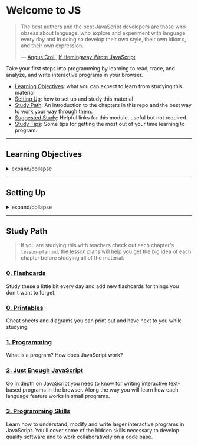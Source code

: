 # Welcome to JS

> The best authors and the best JavaScript developers are those who obsess about
> language, who explore and experiment with language every day and in doing so
> develop their own style, their own idioms, and their own expression.
>
> — [Angus Croll](https://anguscroll.com/),
> [If Hemingway Wrote JavaScript](https://anguscroll.com/hemingway/)

Take your first steps into programming by learning to read, trace, and analyze,
and write interactive programs in your browser.

- [Learning Objectives](#learning-objectives): what you can expect to learn from
  studying this material
- [Setting Up](#setting-up): how to set up and study this material
- [Study Path](#study-path): An introduction to the chapters in this repo and
  the best way to work your way through them.
- [Suggested Study](./suggested-study.md): Helpful links for this module, useful
  but not required.
- [Study Tips](./study-tips.md): Some tips for getting the most out of your time
  learning to program.

---

## Learning Objectives

<details>
<summary>expand/collapse</summary>
<br>

> all of these skills are limited to short, single-page programs written with
> **Just Enough JavaScript**

<details>
<summary>Priorities: 🥚, 🐣, 🐥, 🐔 (click to learn more)</summary>
<br>

There is a lot to learn in this repository. If you can't master all the material
at once, that's expected! Anything you don't master now will always be waiting
for you to review when you need it. These 4 emoji's will help you prioritize
your study time and to measure your progress:

- 🥚: Understanding this material is required, it covers the base skills you'll
  need for this module and the next. You do not need to finish all of them but
  should feel comfortable that you could with enough time.
- 🐣: You have started all of these exercises and feel you could complete them
  all if you just had more time. It may not be easy for you but with effort you
  can make it through.
- 🐥: You have studied the examples and started some exercises if you had time.
  You should have a big-picture understanding of these concepts/skills, but may
  not be confident completing the exercises.
- 🐔: These concepts or skills are not necessary but are related to this module.
  If you are finished with 🥚, 🐣 and 🐥 you can use the 🐔 exercises to push
  yourself without getting distracted from the module's main objectives.

---

</details>

- [ ] 🥚 **Three Audiences**: You can explain how a single file of code is used
      to communicate with 3 different audiences:
  - **Developers**: You can explain how code formatting, comments, logs and
    variable names make it easier (or harder!) for a developer to understand a
    program.
  - **Computers**: You can explain how a computer follows your instructions to
    store, read and modify data in program memory.
  - **Users**: You can explain how the computer creates a dynamic user
    experience by following different executions paths depending on user input.
- [ ] 🥚 **Listening and Reading**: You can read code out loud, and understand
      your classmates when they read code to you. You don't need to understand
      how a program works to master these learning objectives!
  - **Listening** You can exactly re-write a program that a classmate has read
  - **Reading** You can read a program out loud and guide your classmates to
    re-write _exactly_ the same code without them seeing the program. \(every
    indentation, semi-colon, comment and spelling must be identical\) to you,
    without seeing the program they are reading.
- [ ] 🥚 **Static vs. Dynamic Analysis**: You can explain and use these two ways
      of studying a program, each can help you understand different aspects of
      your code. To help understand this concept, the _options_ panel in Study
      Lenses is organized into _static_ and _dynamic_ study options:
  - **Static**: Studying the text in a code file _without_ running it. Some
    static study methods are creating a flowchart, analyzing variables, filling
    out a trace table, and drawing on code.
  - **Dynamic**: _Running_ code and studying the computer's behavior. Some
    dynamic study methods are running code and reading console logs, using the
    _trace_ button, and stepping through in the debugger or JS Tutor.
- [ ] 🥚 **Analyzing Variables**: You can list all the variables in a program,
      and answer these 5 questions for each variable:
  - _Where is the variable declared?_
  - _What is the variable's scope?_
  - _Is the variable initialized with a value?_
  - _How many times is it's value used \(read\) in the program?_
  - _How many times is the variable assigned a new value?_
  - _What types are assigned to this variable during the program's execution?_
- [ ] 🐣 **Imperative Programming**: You can explain what the Imperative
      Programming paradigm is, and can explain how you know the programs in
      Welcome to JS are Imperative.
- [ ] 🐣 **Tracing Execution**: You can complete a "steps" trace table and
      correct your table using console output from the "trace" button.
- [ ] 🐣 **Logging**: You can tracing specific aspects of a program's execution
      and log them to the console.
- [ ] 🐣 **Completing Programs**: You can successfully fill in blanks for a
      program when the missing words are provided, including distractors.
- [ ] 🐣 **Describing Programs**: You can read a program and describe it with
      comments using to the methodology from `/describing-programs`: zooming out
      -&gt; zooming in -&gt; connections -&gt; goals
- [ ] 🐣 **Naming Variables**: You can analyze how a variable is used in a
      program and give it two names:
  - **Generic**: You can give a generic name to a variable based on how it is
    used in the program.
  - **Specific**: You can give a specific name to a variable based on how it's
    used _and_ the program's domain (the program's specific data and use-case).
- [ ] 🐥 **Constructing Programs**: You can reconstruct a program's lines and
      indentation, successfully ignoring distractor lines.
- [ ] 🐥 **Linting**: You can find and fix simple linting errors in JavaScript
      programs.
- [ ] 🐥 **Stepping Through**: You can pause a script in a your browser's
      debugger, arrange the debugger, collapse extra panels, and step through a
      script written with Just Enough JS. At each point in execution you can
      make a prediction of the next line before executing, and can check your
      prediction using the _scopes_ panel.
- [ ] 🐥 **Modifying Programs**: You can make small changes in a program to
      change it's behavior without breaking it.
- [ ] 🐔 **Writing Programs**: Given a description of a program's behavior
      (_user story + test cases_), you can plan goals for the program and write
      code to pass the tests.

</details>

---

## Setting Up

<details>
<summary>expand/collapse</summary>
<br>

> You will need
> [NPM](https://docs.npmjs.com/downloading-and-installing-node-js-and-npm) and
> [nvm](https://github.com/nvm-sh/nvm#installing-and-updating) on your computer
> to study this material
>
> Using a browser with good DevTools will make your life easier:
> [Chromium](http://www.chromium.org/getting-involved/download-chromium),
> [FireFox](https://www.mozilla.org/en-US/firefox/new/),
> [Edge](https://www.microsoft.com/edge),
> [Chrome](https://www.google.com/chrome/)

1. Install o update the `study-lenses` package globally
   - `$ npm install -g study-lenses` (if you do not have it installed)
   - `$ npm update -g study-lenses` (if you already have it installed)
   - Didn't work? you may need to try:
     - (mac) `$ sudo npm install -g study-lenses`
   - having trouble updating?
     - try this:
       `$ npm uninstall -g study-lenses && npm install -g study-lenses`
2. Fork and clone this repository:
   1. fork the HackYourFuture repository to your personal account
      - `git@github.com:HackYourFutureBelgium/welcome-to-js.git`
   2. clone your fork to your computer
   3. when there are updates to the module:
      1. update your fork with a PR
      2. pull the changes from your fork to your computer
3. Navigate to the module repository in terminal
   - `$ cd welcome-to-js`
4. Run the `study` command from your CLI
   - `$ study`
5. The material will open in your default browser, you're good to go!
   - you can read the `study-lenses` user guide from your browser by navigating
     to `localhost:xxxx?--help`

> If you have a windows computer and get this error:
>
> - `... /study.ps1 cannot be loaded because running scripts ...`
>
> follow the instructions in
> [this StackOverflow answer](https://stackoverflow.com/a/63424744), that should
> take care of it ; )

---

## Code Quality Scripts

This repository comes with some scripts to check the quality of this code. You
can run these scripts to check the code provided by HYF, and to check the code
you write when experiment with the examples and complete the exercises.

### `npm run format`

This script will format all of the code in this repository making sure that all
the indentations are correct, the code is easy to read, and letting you know if
there are any syntax errors.

### `npm run spell-check`

This script will check all of the files in your repository for spelling
mistakes. Spelling is not just a detail, is important! Good spelling helps
others read and understand your programs with less effort.

`spell-check` is not so clever though, it doesn't have _all_ possible words in
it's dictionary and it won't know if you _wanted_ to spell a word incorrectly.
If you think one of it's "Unknown word"s is not a problem, you can either ignore
the suggestion or add the word to the `"words": [ ... ],` list in
[.cspell.json](./.cspell.json).

### `npm run lint:md`

This script will [lint](https://en.wikipedia.org/wiki/Lint_%28software%29) all
the Markdown files in this repository, checking for syntax mistakes and other
bad practices. Fixing linting errors will help you learn to write better code by
pointing out your mistakes _before_ they cause problems in your program.

Some linting errors will take some practice to understand and fix, but it will
be a good use of time.

### `npm run lint:js -- ./path/to/code`

Just like `lint:md`, but for `.js` files. This script will lint all of the JS
files in this repository, letting you know if there are any syntax errors or bad
practices.

</details>

---

## Study Path

> If you are studying this with teachers check out each chapter's
> `lesson-plan.md`, the lesson plans will help you get the big idea of each
> chapter before studying all of the material.

### [0. Flashcards](./0-flashcards)

Study these a little bit every day and add new flashcards for things you don't
want to forget.

### [0. Printables](./0-printables)

Cheat sheets and diagrams you can print out and have next to you while studying.

### [1. Programming](./1-programming)

What is a program? How does JavaScript work?

### [2. Just Enough JavaScript](./2-just-enough-javascript)

Go in depth on JavaScript you need to know for writing interactive text-based
programs in the browser. Along the way you will learn how each language feature
works in small programs.

### [3. Programming Skills](./chapter-3.md)

Learn how to understand, modify and write larger interactive programs in
JavaScript. You'll cover some of the hidden skills necessary to develop quality
software and to work collaboratively on a code base.
